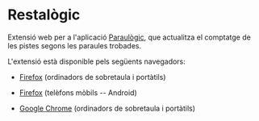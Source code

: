 # Restalògic

Extensió web per a l'aplicació [Paraulògic](https://vilaweb.cat/paraulogic), que actualitza el comptatge de les pistes segons les paraules trobades.

L'extensió està disponible pels següents navegadors:

- [Firefox](https://addons.mozilla.org/en-GB/firefox/addon/restal%C3%B2gic/) (ordinadors de sobretaula i portàtils)
- [Firefox](https://addons.mozilla.org/en-GB/android/addon/restal%C3%B2gic/) (telèfons mòbils -- Android)

- [Google Chrome](https://chromewebstore.google.com/detail/restal%C3%B2gic/ahgnjeioolinijjombhfhmmckcomijjn?authuser=0&hl=ca) (ordinadors de sobretaula i portàtils)
